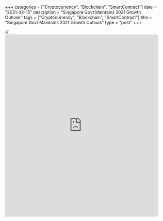 +++
categories = ["Cryptocurrency", "Blockchain", "SmartContract"]
date = "2021-02-15"
description = "Singapore Govt Maintains 2021 Growth Outlook"
tags = ["Cryptocurrency", "Blockchain", "SmartContract"]
title = "Singapore Govt Maintains 2021 Growth Outlook"
type = "post"
+++

{{<iframe id="large-banner" src="https://www.bounty.group/#slide=23.0" width="100%" height="600" scrolling="no" style="border: 0px solid rgb(216, 221, 230); border-radius: 3px;">}}

Singapore's growth outlook for this year was maintained as the
government expects a gradual recovery underpinned by the pickup in
foreign demand.

In 2021, the city-state [economy][1] is projected to grow 4 percent to 6
percent, which was unchanged from the previous forecast, the Ministry of
Trade and Industry said Monday.

The economy had contracted 5.4 percent in 2020, in contrast to the 1.3
percent growth logged in 2019.

Gross domestic product shrank 2.4 percent year-on-year in the fourth
quarter, slower than the 3.8 percent decline initially estimated and
also smaller than the 5.8 percent decline posted in the third quarter.

On a quarter-on-quarter basis, the economy expanded 3.8 percent, after
rising 9.0 percent growth recorded in the previous quarter. The fourth
quarter growth was revised up from 2.1 percent.

According to MTI, outward-oriented sectors are forecast to benefit from
the pickup in external demand this year. Meanwhile, the tourism and
aviation-related sectors are projected to see a weaker recovery than
previously expected due to the slow pace of lifting travel restrictions.

Consumer-facing sectors, namely retail trade and food and beverage
services are expected to benefit from an improvement in consumer
sentiments, the government noted.

Although the construction and marine and offshore engineering sectors
are projected to recover from the low base last year, activity levels at
construction worksites and shipyards will continue to be dampened by the
requirement for safe management measures.

For comments and feedback [contact](https://www.playgroundfx.com/contact/): editorial@rtt[news](https://www.letsplayfx.com/blog/forex-news-website/).com

[Economic News][1]

 **What parts of the world are seeing the best (and worst) economic
performances lately? Click[here][2] to check out our [Econ Scorecard][2]
and find out! See up-to-the-moment [ranking](https://www.playgroundfx.com/blog/crypto-exchange-ranking/)s for the best and worst
performers in [GDP][3], [unemployment rate][4], [inflation][5] and much
more.**

   1. www.rtt[news](https://www.letsplayfx.com/blog/forex-news-website/).com/Content/EconomicNews.aspx
   2. www.rtt[news](https://www.letsplayfx.com/blog/forex-news-website/).com/economic-scorecard/world-rank/PPI/highest-performance.aspx
   3. www.rtt[news](https://www.letsplayfx.com/blog/forex-news-website/).com/economic-scorecard/world-rank/GDP/highest-performance.aspx
   4. www.rtt[news](https://www.letsplayfx.com/blog/forex-news-website/).com/economic-scorecard/world-rank/unemployment-rate/lowest-performance.aspx
   5. www.rtt[news](https://www.letsplayfx.com/blog/forex-news-website/).com/economic-scorecard/world-rank/CPI/highest-performance.aspx